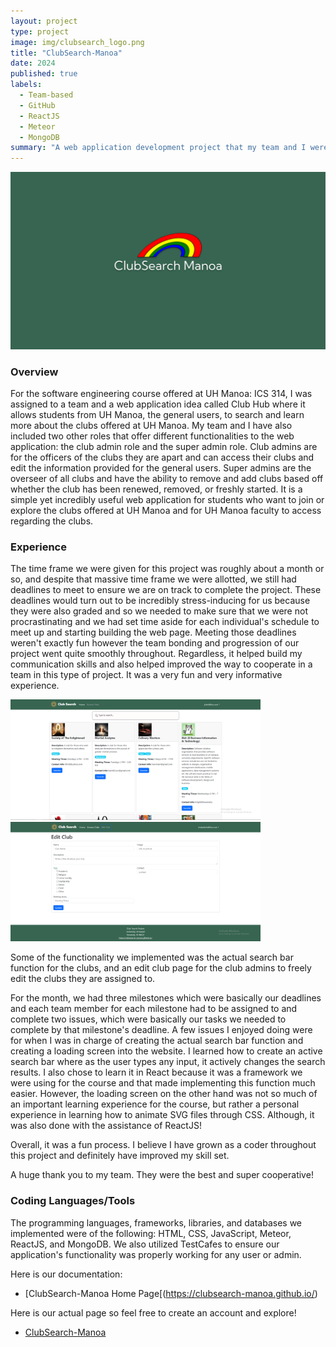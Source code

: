 ```yaml
---
layout: project
type: project
image: img/clubsearch_logo.png
title: "ClubSearch-Manoa"
date: 2024
published: true
labels:
  - Team-based
  - GitHub
  - ReactJS
  - Meteor
  - MongoDB
summary: "A web application development project that my team and I were assigned for ICS 314 Software Engineering class. This web application is designed for students of UH Manoa to explore and learn about the many clubs offered at UH Manoa."
---
```

<img width="800px" class="rounded mx-auto d block pe-4" src="../img/clubsearch_logo.png">

### Overview
  For the software engineering course offered at UH Manoa: ICS 314, I was assigned to a team and a web application idea called Club Hub where it allows students from UH Manoa, the general users, to search and learn more about the clubs offered at UH Manoa. My team and I have also included two other roles that offer different functionalities to the web application: the club admin role and the super admin role. Club admins are for the officers of the clubs they are apart and can access their clubs and edit the information provided for the general users. Super admins are the overseer of all clubs and have the ability to remove and add clubs based off whether the club has been renewed, removed, or freshly started. It is a simple yet incredibly useful web application for students who want to join or explore the clubs offered at UH Manoa and for UH Manoa faculty to access regarding the clubs. 

### Experience
  The time frame we were given for this project was roughly about a month or so, and despite that massive time frame we were allotted, we still had deadlines to meet to ensure we are on track to complete the project. These deadlines would turn out to be incredibly stress-inducing for us because they were also graded and so we needed to make sure that we were not procrastinating and we had set time aside for each individual's schedule to meet up and starting building the web page. Meeting those deadlines weren't exactly fun however the team bonding and progression of our project went quite smoothly throughout. Regardless, it helped build my communication skills and also helped improved the way to cooperate in a team in this type of project. It was a very fun and very informative experience. 


<img width="400px" class="rounded float-start pe-4" src="../img/search.png">
<img width="400px" class="rounded float-end pe-4" src="../img/edit.png">

  Some of the functionality we implemented was the actual search bar function for the clubs, and an edit club page for the club admins to freely edit the clubs they are assigned to. 

  For the month, we had three milestones which were basically our deadlines and each team member for each milestone had to be assigned to and complete two issues, which were basically our tasks we needed to complete by that milestone's deadline. A few issues I enjoyed doing were for when I was in charge of creating the actual search bar function and creating a loading screen into the website. I learned how to create an active search bar where as the user types any input, it actively changes the search results. I also chose to learn it in React because it was a framework we were using for the course and that made implementing this function much easier. However, the loading screen on the other hand was not so much of an important learning experience for the course, but rather a personal experience in learning how to animate SVG files through CSS. Although, it was also done with the assistance of ReactJS! 

  Overall, it was a fun process. I believe I have grown as a coder throughout this project and definitely have improved my skill set. 

  A huge thank you to my team. They were the best and super cooperative! 

### Coding Languages/Tools
  The programming languages, frameworks, libraries, and databases we implemented were of the following: HTML, CSS, JavaScript, Meteor, ReactJS, and MongoDB. We also utilized TestCafes to ensure our application's functionality was properly working for any user or admin. 

  Here is our documentation:
  - [ClubSearch-Manoa Home Page[(https://clubsearch-manoa.github.io/)

  Here is our actual page so feel free to create an account and explore!
  - [ClubSearch-Manoa](https://clubsearch-manoa.xyz/)

